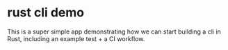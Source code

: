 # rust cli demo

This is a super simple app demonstrating how we can start building a cli in Rust, including an example test + a CI workflow.
